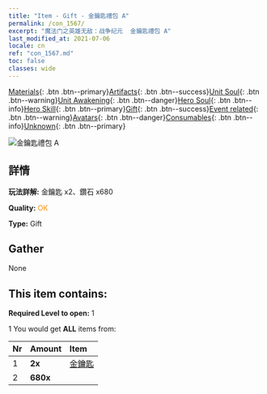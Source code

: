 ```yaml
---
title: "Item - Gift - 金鑰匙禮包 A"
permalink: /con_1567/
excerpt: "魔法门之英雄无敌：战争纪元  金鑰匙禮包 A"
last_modified_at: 2021-07-06
locale: cn
ref: "con_1567.md"
toc: false
classes: wide
---
```

 [Materials](/ItemsCN/){: .btn .btn--primary}[Artifacts](/ItemsCN/Artifacts/){: .btn .btn--success}[Unit Soul](/ItemsCN/UnitSoul/){: .btn .btn--warning}[Unit Awakening](/ItemsCN/UnitAwakening/){: .btn .btn--danger}[Hero Soul](/ItemsCN/HeroSoul/){: .btn .btn--info}[Hero Skill](/ItemsCN/HeroSkill/){: .btn .btn--primary}[Gift](/ItemsCN/Gift/){: .btn .btn--success}[Event related](/ItemsCN/Events/){: .btn .btn--warning}[Avatars](/ItemsCN/Avatars/){: .btn .btn--danger}[Consumables](/ItemsCN/Consumables/){: .btn .btn--info}[Unknown](/ItemsCN/Unknown/){: .btn .btn--primary}

 ![金鑰匙禮包 A](/images/t/i_907183.png)

## 詳情
 **玩法詳解:** 金鑰匙 x2、鑽石 x680

 **Quality:** <span style="color: #FF8C00">OK</span>

 **Type:** Gift

## Gather

  None

## This item contains:

 **Required Level to open:** 1

 1 You would get **ALL** items  from:

  | Nr | Amount |     Item    |
  |:---|:-------|:------------|
  | 1 |  **2x** | [金鑰匙](/cn/Items/con_783/) |  | 
  | 2 |  **680x** | <i class="fas fa-gem"/> |  | 
